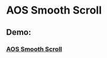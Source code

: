 # AOS Smooth Scroll

### <h2>Demo:</h2> <h3>[AOS Smooth Scroll](https://hilla10.github.io/AOS-Smooth-Scroll/)</h3>
